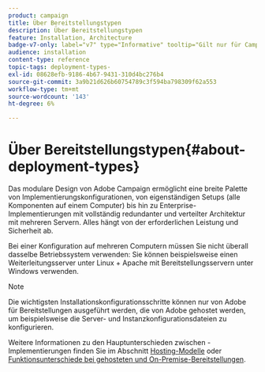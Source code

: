 ```yaml
---
product: campaign
title: Über Bereitstellungstypen
description: Über Bereitstellungstypen
feature: Installation, Architecture
badge-v7-only: label="v7" type="Informative" tooltip="Gilt nur für Campaign Classic v7"
audience: installation
content-type: reference
topic-tags: deployment-types-
exl-id: 08628efb-9186-4b67-9431-310d4bc276b4
source-git-commit: 3a9b21d626b60754789c3f594ba798309f62a553
workflow-type: tm+mt
source-wordcount: '143'
ht-degree: 6%

---
```


# Über Bereitstellungstypen{#about-deployment-types}



Das modulare Design von Adobe Campaign ermöglicht eine breite Palette von Implementierungskonfigurationen, von eigenständigen Setups (alle Komponenten auf einem Computer) bis hin zu Enterprise-Implementierungen mit vollständig redundanter und verteilter Architektur mit mehreren Servern. Alles hängt von der erforderlichen Leistung und Sicherheit ab.

Bei einer Konfiguration auf mehreren Computern müssen Sie nicht überall dasselbe Betriebssystem verwenden: Sie können beispielsweise einen Weiterleitungsserver unter Linux + Apache mit Bereitstellungsservern unter Windows verwenden.

>[!NOTE]
>
>Die wichtigsten Installationskonfigurationsschritte können nur von Adobe für Bereitstellungen ausgeführt werden, die von Adobe gehostet werden, um beispielsweise die Server- und Instanzkonfigurationsdateien zu konfigurieren.
>
>Weitere Informationen zu den Hauptunterschieden zwischen -Implementierungen finden Sie im Abschnitt [Hosting-Modelle](../../installation/using/hosting-models.md) oder [Funktionsunterschiede bei gehosteten und On-Premise-Bereitstellungen](../../installation/using/capability-matrix.md).
